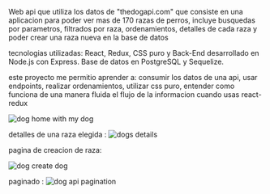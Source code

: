 Web api que utiliza los datos de "thedogapi.com" que consiste en una aplicacion para poder ver mas de 170 razas de perros, incluye busquedas por parametros, filtrados por raza, ordenamientos, detalles de cada raza y poder  crear  una raza nueva en la base de datos

tecnologias utilizadas:  React, Redux, CSS puro y Back-End desarrollado en Node.js con Express. Base de datos en PostgreSQL y Sequelize.

este proyecto me permitio aprender a: consumir los datos de una api, usar endpoints, realizar ordenamientos, utilizar css puro,  entender como funciona de una manera fluida el flujo de la informacion cuando usas react-redux


![dog home with my dog](https://user-images.githubusercontent.com/70545509/172278574-e1b6fb1a-b6f8-47a4-ba7a-69f5f61a2e75.png)

detalles de una raza elegida :
![dogs details](https://user-images.githubusercontent.com/70545509/172278659-fccedb99-5248-47ca-8d05-1f62980206b4.png)


pagina de creacion de raza: 

![dog create dog](https://user-images.githubusercontent.com/70545509/172278673-c86dbbe2-20a6-4f5d-ae6a-aeccb4bc711a.png)

paginado : 
![dog api pagination](https://user-images.githubusercontent.com/70545509/172278828-32c295c4-f37c-4be8-a80e-921a31e05c42.png)
